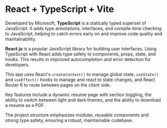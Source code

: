 # React + TypeScript + Vite

Developed by Microsoft, **TypeScript** is a statically typed superset of JavaScript. It adds type annotations, interfaces, and compile-time checking to JavaScript, helping to catch errors early on and improve code quality and maintainability.

**React.js** is a popular JavaScript library for building user interfaces. Using TypeScript with React adds type safety to components, props, state, and hooks. This results in improved autocompletion and error detection for developers.

This app uses React's `createContext()` to manage global state, `useState()` and `useEffect()` hooks to manage and react to state changes, and React Router 6 to route between pages on the client side.

Key features include a dynamic resume page with section toggling, the ability to switch between light and dark themes, and the ability to download a resume as a PDF.

The project structure emphasizes modular, reusable components and strong type safety, ensuring a robust, maintainable codebase.
